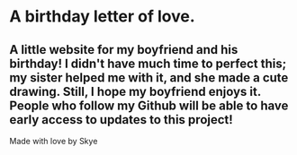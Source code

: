  
# A birthday letter of love.

A little website for my boyfriend and his birthday! I didn't have much time to perfect this; my sister helped me with it, and she made a cute drawing. Still, I hope my boyfriend enjoys it. People who follow my Github will be able to have early access to updates to this project!
---

Made with love by Skye
